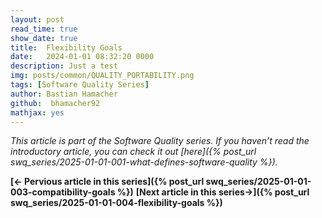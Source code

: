 ```yaml
---
layout: post
read_time: true
show_date: true
title:  Flexibility Goals
date:   2024-01-01 08:32:20 0000
description: Just a test
img: posts/common/QUALITY_PORTABILITY.png 
tags: [Software Quality Series]
author: Bastian Hamacher
github:  bhamacher92
mathjax: yes
---
```


*This article is part of the Software Quality series. If you haven’t read the introductory article, you can check it out [here]({% post_url swq_series/2025-01-01-001-what-defines-software-quality %}).*

**[<- Pervious article in this series]({% post_url swq_series/2025-01-01-003-compatibility-goals %})**      **[Next article in this series->]({% post_url swq_series/2025-01-01-004-flexibility-goals %})** 